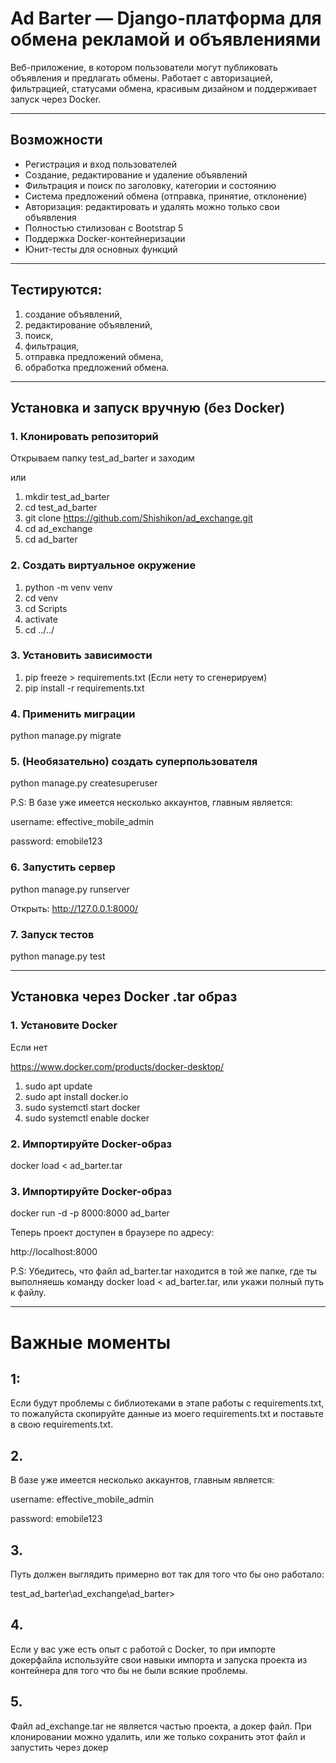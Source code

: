 # Ad Barter — Django-платформа для обмена рекламой и объявлениями

Веб-приложение, в котором пользователи могут публиковать объявления и предлагать обмены. Работает с авторизацией, фильтрацией, статусами обмена, красивым дизайном и поддерживает запуск через Docker.

---

##  Возможности

- Регистрация и вход пользователей
- Создание, редактирование и удаление объявлений
- Фильтрация и поиск по заголовку, категории и состоянию
- Система предложений обмена (отправка, принятие, отклонение)
- Авторизация: редактировать и удалять можно только свои объявления
- Полностью стилизован с Bootstrap 5
- Поддержка Docker-контейнеризации
- Юнит-тесты для основных функций


---

## Тестируются:

1. создание объявлений,
2. редактирование объявлений,
3. поиск,
4. фильтрация,
5. отправка предложений обмена,
6. обработка предложений обмена.

---

##  Установка и запуск вручную (без Docker)

### 1. Клонировать репозиторий

Открываем папку test_ad_barter и заходим 

или

1. mkdir test_ad_barter
2. cd test_ad_barter 
3. git clone https://github.com/Shishikon/ad_exchange.git
4. cd ad_exchange
5. cd ad_barter


### 2. Создать виртуальное окружение

1. python -m venv venv
2. cd venv
3. cd Scripts
4. activate
5. cd ../../

### 3. Установить зависимости

1. pip freeze > requirements.txt (Если нету то сгенерируем)
2. pip install -r requirements.txt

### 4. Применить миграции

python manage.py migrate

### 5. (Необязательно) создать суперпользователя

python manage.py createsuperuser

P.S: В базе уже имеется несколько аккаунтов, главным является:

username: effective_mobile_admin

password: emobile123

### 6. Запустить сервер

python manage.py runserver

Открыть: http://127.0.0.1:8000/


### 7. Запуск тестов

python manage.py test

---

## Установка через Docker .tar образ

### 1. Установите Docker

Если нет

https://www.docker.com/products/docker-desktop/


1. sudo apt update
2. sudo apt install docker.io
3. sudo systemctl start docker
4. sudo systemctl enable docker


### 2. Импортируйте Docker-образ

docker load < ad_barter.tar


### 3. Импортируйте Docker-образ

docker run -d -p 8000:8000 ad_barter

Теперь проект доступен в браузере по адресу:

http://localhost:8000

P.S: Убедитесь, что файл ad_barter.tar находится в той же папке, где ты выполняешь команду docker load < ad_barter.tar, или укажи полный путь к файлу.

---

# Важные моменты

## 1:

Если будут проблемы с библиотеками в этапе работы с requirements.txt, то пожалуйста скопируйте данные из моего requirements.txt и поставьте в свою requirements.txt.


## 2.

В базе уже имеется несколько аккаунтов, главным является:

username: effective_mobile_admin

password: emobile123

## 3.

Путь должен выглядить примерно вот так для того что бы оно работало:

test_ad_barter\ad_exchange\ad_barter>


## 4.

Если у вас уже есть опыт с работой с Docker, то при импорте докерфайла используйте свои навыки импорта и запуска проекта из контейнера для того что бы не были всякие проблемы. 

## 5.

Файл ad_exchange.tar не является частью проекта, а докер файл. При клонировании можно удалить, или же только сохранить этот файл и запустить через докер


